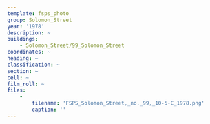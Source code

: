 ```yaml
---
template: fsps_photo
group: Solomon_Street
year: '1978'
description: ~
buildings:
    - Solomon_Street/99_Solomon_Street
coordinates: ~
heading: ~
classification: ~
section: ~
cell: ~
film_roll: ~
files:
    -
        filename: 'FSPS_Solomon_Street,_no._99,_10-5-C_1978.png'
        caption: ''
---
```


